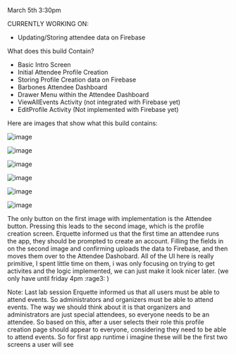 March 5th 3:30pm

CURRENTLY WORKING ON:
- Updating/Storing attendee data on Firebase 

What does this build Contain? 
- Basic Intro Screen
- Initial Attendee Profile Creation
- Storing Profile Creation data on Firebase
- Barbones Attendee Dashboard
- Drawer Menu within the Attendee Dashboard
- ViewAllEvents Activity (not integrated with Firebase yet)
- EditProfile Activity (Not implemented with Firebase yet)

Here are images that show what this build contains: 

![image](https://github.com/CMPUT301W24T57/holos-Project/assets/82182216/2d88b80c-f689-4d43-bc3f-5bfd1143ca34)

![image](https://github.com/CMPUT301W24T57/holos-Project/assets/82182216/ef913f69-740c-45a4-9007-ba90a70ca121)

![image](https://github.com/CMPUT301W24T57/holos-Project/assets/82182216/8545856e-1160-43a4-9b9e-3cc3584b5dc3)

![image](https://github.com/CMPUT301W24T57/holos-Project/assets/82182216/14855a6c-6234-4d1e-bbe6-fb8b73d140b2)

![image](https://github.com/CMPUT301W24T57/holos-Project/assets/82182216/b2a6d01b-6dc8-4596-834f-5c86c267f2d4)

![image](https://github.com/CMPUT301W24T57/holos-Project/assets/82182216/ee95e7b0-ffeb-4082-841a-2386bb8e8dac)






 The only button on the first image with implementation is the Attendee button. Pressing this leads to the second image, which is the profile creation screen. Erquette informed us that the first time an attendee runs the app, they should be prompted to create an account. Filling the fields in on the second image and confirming uploads the data to Firebase, and then moves them over to the Attendee Dashobard. All of the UI here is really primitive, I spent little time on them, i was only focusing on trying to get activites and the logic implemented, we can just make it look nicer later. (we only have until friday 4pm :rage3: ) 

Note: Last lab session Erquette informed us that all users must be able to attend events. So administrators and organizers must be able to attend events. The way we should think about it is that organizers and administrators are just special attendees, so everyone needs to be an attendee. So based on this, after a user selects their role this profile creation page should appear to everyone, considering they need to be able to attend events. So for first app runtime i imagine these will be the first two screens a user will see 


